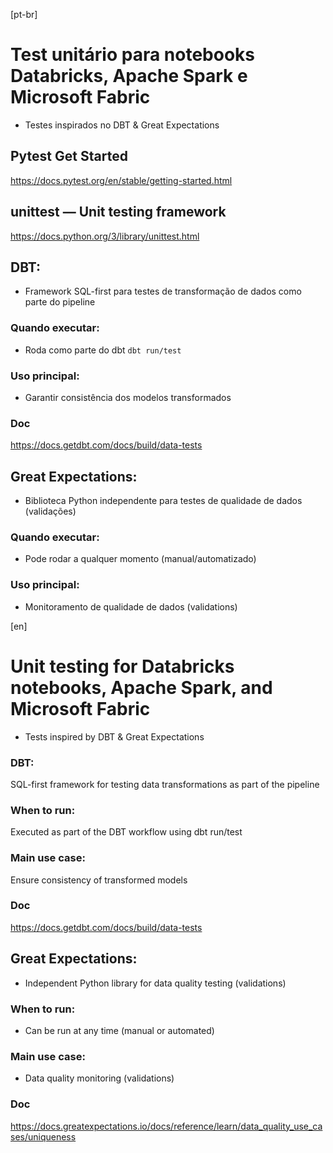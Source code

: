 [pt-br]
# Test unitário para notebooks Databricks, Apache Spark e Microsoft Fabric
 - Testes inspirados no DBT & Great Expectations

## Pytest Get Started
https://docs.pytest.org/en/stable/getting-started.html

## unittest — Unit testing framework
https://docs.python.org/3/library/unittest.html

## DBT:
- Framework SQL-first para testes de transformação de dados como parte do pipeline

###  Quando executar:
- Roda como parte do dbt ```dbt run/test```

### Uso principal:
- Garantir consistência dos modelos transformados

### Doc
https://docs.getdbt.com/docs/build/data-tests

## Great Expectations:
- Biblioteca Python independente para testes de qualidade de dados (validações)

### Quando executar:
- Pode rodar a qualquer momento (manual/automatizado)

### Uso principal:
- Monitoramento de qualidade de dados (validations)

[en]
# Unit testing for Databricks notebooks, Apache Spark, and Microsoft Fabric
- Tests inspired by DBT & Great Expectations

### DBT:
SQL-first framework for testing data transformations as part of the pipeline

### When to run:
Executed as part of the DBT workflow using dbt run/test

### Main use case:
Ensure consistency of transformed models

### Doc
https://docs.getdbt.com/docs/build/data-tests

## Great Expectations:
- Independent Python library for data quality testing (validations)
### When to run:
- Can be run at any time (manual or automated)
### Main use case:
- Data quality monitoring (validations)

### Doc
https://docs.greatexpectations.io/docs/reference/learn/data_quality_use_cases/uniqueness
